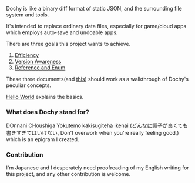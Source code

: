 Dochy is like a binary diff format of static JSON, and the surrounding file system and tools.

It's intended to replace ordinary data files, 
especially for game/cloud apps which employs auto-save 
and undoable apps.

There are three goals this project wants to achieve.

1. [Efficiency](src/sample_test/sample_code/efficiency.md)
2. [Version Awareness](src/sample_test/sample_code/version_awareness.md)
3. [Reference and Enum](src/sample_test/sample_code/ref_and_enum.md)

These three documents(and [this](src/sample_test/sample_code/history.md))
should work as a walkthrough of Dochy's peculiar concepts. 

[Hello World](dochy_manual/src/a1_hello_world/hello_world.md) 
explains the basics.

### What does Dochy stand for?

DOnnani CHoushiga Yokutemo kakisugiteha ikenai
(どんなに調子が良くても書きすぎてはいけない, Don't overwork when you're really feeling good,) which is an epigram I created.

### Contribution

I'm Japanese and I desperately need proofreading of my English writing for this project,
and any other contribution is welcome.
